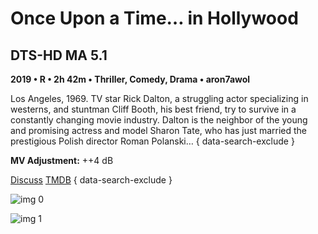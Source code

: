 # Once Upon a Time… in Hollywood

## DTS-HD MA 5.1

**2019 • R • 2h 42m • Thriller, Comedy, Drama • aron7awol**

Los Angeles, 1969. TV star Rick Dalton, a struggling actor specializing in westerns, and stuntman Cliff Booth, his best friend, try to survive in a constantly changing movie industry. Dalton is the neighbor of the young and promising actress and model Sharon Tate, who has just married the prestigious Polish director Roman Polanski…
{ data-search-exclude }

**MV Adjustment:** ++4 dB

[Discuss](https://www.avsforum.com/threads/bass-eq-for-filtered-movies.2995212/post-58888758)  [TMDB](466272)
{ data-search-exclude }

![img 0](https://i.imgur.com/2kjLQGd.jpg)

![img 1](https://i.imgur.com/Gi44GZU.png)

